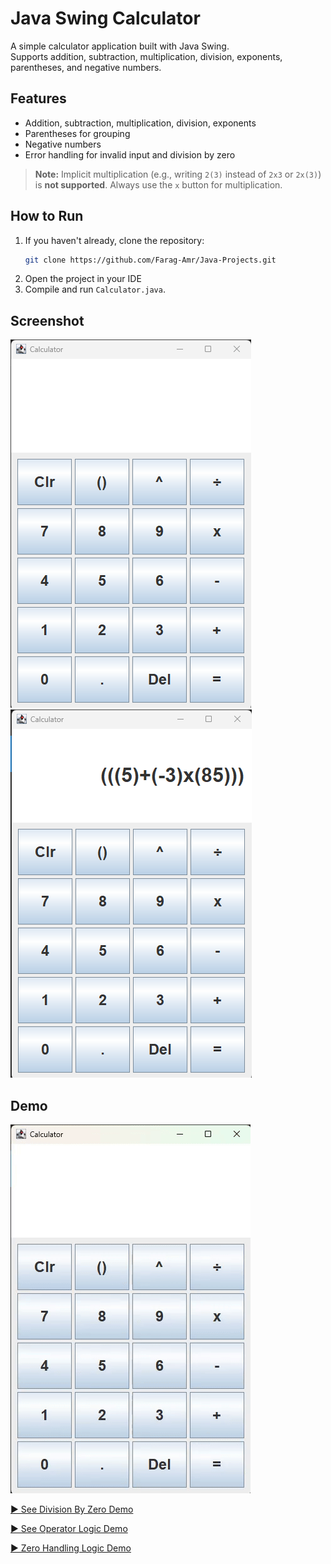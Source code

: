 # Java Swing Calculator

A simple calculator application built with Java Swing.  
Supports addition, subtraction, multiplication, division, exponents, parentheses, and negative numbers.

## Features

- Addition, subtraction, multiplication, division, exponents
- Parentheses for grouping
- Negative numbers
- Error handling for invalid input and division by zero

> **Note:** Implicit multiplication (e.g., writing `2(3)` instead of `2x3` or `2x(3)`) is **not supported**. Always use the `x` button for multiplication.

## How to Run

1. If you haven't already, clone the repository:
   ```sh
   git clone https://github.com/Farag-Amr/Java-Projects.git
   ```
2. Open the project in your IDE
3. Compile and run `Calculator.java`.

## Screenshot

![Empty Calculator](Images/image-1.png)
![Calculator With Equation](Images/image.png)

## Demo

![Calculator Demo](Images/Parentheses-Logic-&-Multiple-Equations-Demo.gif)

[▶️ See Division By Zero Demo](Images/Division-By-Zero.gif)

[▶️ See Operator Logic Demo](Images/Operator-Logic.gif)

[▶️ Zero Handling Logic Demo](Images/Zero-Handling-Logic.gif)
